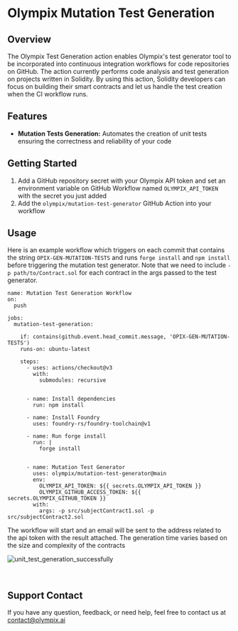 # Olympix Mutation Test Generation

## Overview

The Olympix Test Generation action enables Olympix's test generator tool to be incorporated into continuous integration workflows for code repositories on GitHub. The action currently performs code analysis and test generation on projects written in Solidity. By using this action, Solidity developers can focus on building their smart contracts and let us handle the test creation when the CI workflow runs.


## Features

- **Mutation Tests Generation:** Automates the creation of unit tests ensuring the correctness and reliability of your code

## Getting Started

1. Add a GitHub repository secret with your Olympix API token and set an environment variable on GitHub Workflow named `OLYMPIX_API_TOKEN` with the secret you just added
2. Add the `olympix/mutation-test-generator` GitHub Action into your workflow

## Usage

Here is an example workflow which triggers on each commit that contains the string `OPIX-GEN-MUTATION-TESTS` and runs `forge install` and `npm install` before triggering the mutation test generator. 
Note that we need to include `-p path/to/Contract.sol` for each contract in the args passed to the test generator.

```shell
name: Mutation Test Generation Workflow
on:
  push

jobs:
  mutation-test-generation:
    
    if: contains(github.event.head_commit.message, 'OPIX-GEN-MUTATION-TESTS')
    runs-on: ubuntu-latest
    
    steps:
      - uses: actions/checkout@v3
        with: 
          submodules: recursive


      - name: Install dependencies
        run: npm install
     
      - name: Install Foundry
        uses: foundry-rs/foundry-toolchain@v1

      - name: Run forge install 
        run: |
          forge install


      - name: Mutation Test Generator
        uses: olympix/mutation-test-generator@main
        env:
          OLYMPIX_API_TOKEN: ${{ secrets.OLYMPIX_API_TOKEN }}
          OLYMPIX_GITHUB_ACCESS_TOKEN: ${{ secrets.OLYMPIX_GITHUB_TOKEN }}
        with:
          args: -p src/subjectContract1.sol -p src/subjectContract2.sol
```


The workflow will start and an email will be sent to the address related to the api token with the result attached. The generation time varies based on the size and complexity of the contracts

![unit_test_generation_successfully](https://github.com/olympix/test-generator/blob/main/img/test_generation_workflow.png)

<br/>

## Support Contact

If you have any question, feedback, or need help, feel free to contact us at contact@olympix.ai
